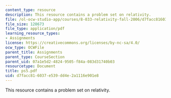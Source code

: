 ```yaml
---
content_type: resource
description: This resource contains a problem set on relativity.
file: /ol-ocw-studio-app/courses/8-033-relativity-fall-2006/d7facc816037e539dd4e2a1116e901e8_ps5.pdf
file_size: 128673
file_type: application/pdf
learning_resource_types:
- Assignments
license: https://creativecommons.org/licenses/by-nc-sa/4.0/
ocw_type: OCWFile
parent_title: Assignments
parent_type: CourseSection
parent_uid: 07a1e5d2-4824-9505-f84a-083d31740b03
resourcetype: Document
title: ps5.pdf
uid: d7facc81-6037-e539-dd4e-2a1116e901e8
---
```

This resource contains a problem set on relativity.
